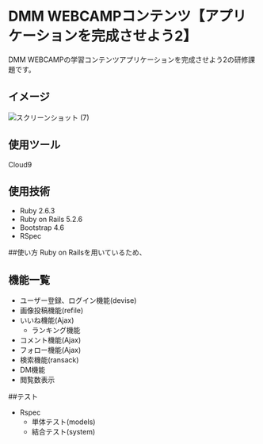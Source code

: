 # DMM WEBCAMPコンテンツ【アプリケーションを完成させよう2】
DMM WEBCAMPの学習コンテンツアプリケーションを完成させよう2の研修課題です。

## イメージ
![スクリーンショット (7)](https://user-images.githubusercontent.com/86041660/147623862-01b71e01-4867-4875-8ca7-9d474ba6161e.png)

## 使用ツール
Cloud9

## 使用技術
- Ruby 2.6.3
- Ruby on Rails 5.2.6
- Bootstrap 4.6
- RSpec

##使い方
Ruby on Railsを用いているため、

## 機能一覧
- ユーザー登録、ログイン機能(devise)
- 画像投稿機能(refile)
- いいね機能(Ajax)
  - ランキング機能
- コメント機能(Ajax)
- フォロー機能(Ajax)
- 検索機能(ransack)
- DM機能
- 閲覧数表示

##テスト
- Rspec
  - 単体テスト(models)
  - 結合テスト(system)
